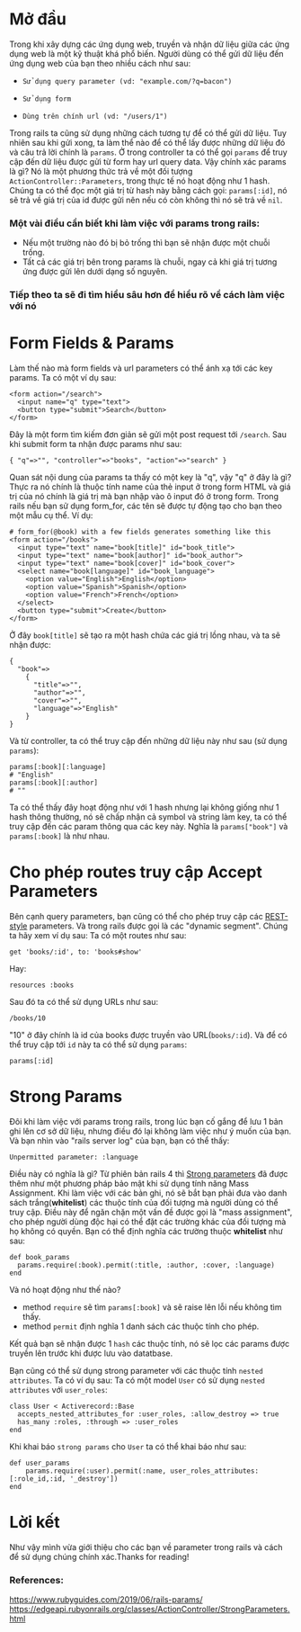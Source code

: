 # Mở đầu
Trong khi xây dựng các ứng dụng web, truyền và nhận dữ liệu giữa các ứng dụng web là một kỹ thuật khá phổ biến. Người dùng có thể gửi dữ liệu đến ứng dụng web của bạn theo nhiều cách như sau:
*     Sử dụng query parameter (vd: "example.com/?q=bacon")
*     Sử dụng form
*     Dùng trên chính url (vd: "/users/1")
Trong rails ta cũng sử dụng những cách tương tự để có thể gửi dữ liệu. Tuy nhiên sau khi gửi xong, ta làm thể nào để có thể lấy được những dữ liệu đó và câu trả lời chính là `params`.  Ở trong controller ta có thể gọi `params` để truy cập đến dữ liệu được gửi từ form hay url query data.
Vậy chính xác params là gì? Nó là một phương thức trả về một đối tượng `ActionController::Parameters`, trong thực tế nó hoạt động như 1 hash.
Chúng ta có thể đọc một giá trị từ hash này bằng cách gọi: `params[:id]`, nó sẽ trả về giá trị của id được gửi nên nếu có còn không thì nó sẽ trả về `nil`.
### Một vài điều cần biết khi làm việc với params trong rails:
* Nếu một trường nào đó bị bỏ trống thì bạn sẽ nhận được một chuỗi trống.
* Tất cả các giá trị bên trong params là chuỗi, ngay cả khi giá trị tương ứng được gửi lên dưới dạng số nguyên.
### Tiếp theo ta sẽ đi tìm hiểu sâu hơn để hiểu rõ về cách làm việc với nó
# Form Fields & Params
Làm thế nào mà form fields và url parameters có thể ánh xạ tới các key params.
Ta có một ví dụ sau:
```
<form action="/search">
  <input name="q" type="text">
  <button type="submit">Search</button>
</form>
```
Đây là một form tìm kiếm đơn giản sẽ gửi một post request tới `/search`. Sau khi submit form ta nhận được params như sau:
```
{ "q"=>"", "controller"=>"books", "action"=>"search" }
```
Quan sát nội dung của params ta thấy có một key là "q", vậy "q" ở đây là gì? Thực ra nó chính là thuộc tính name của thẻ input ở trong form HTML và giá trị của nó chính là giá trị mà bạn nhập vào ô input đó ở trong form.
Trong rails nếu bạn sử dụng form_for, các tên sẽ được tự động tạo cho bạn theo một mẫu cụ thể. Ví dụ:
```
# form_for(@book) with a few fields generates something like this
<form action="/books">
  <input type="text" name="book[title]" id="book_title">
  <input type="text" name="book[author]" id="book_author">
  <input type="text" name="book[cover]" id="book_cover">
  <select name="book[language]" id="book_language">
    <option value="English">English</option>
    <option value="Spanish">Spanish</option>
    <option value="French">French</option>
  </select>
  <button type="submit">Create</button>
</form>
```
Ở đây `book[title]` sẽ tạo ra một hash chứa các giá trị lồng nhau, và ta sẽ nhận được:
```
{
  "book"=>
    {
      "title"=>"",
      "author"=>"",
      "cover"=>"",
      "language"=>"English"
    }
}
```
Và từ controller, ta có thể truy cập đến những dữ liệu này như sau (sử dụng `params`):
```
params[:book][:language]
# "English"
params[:book][:author]
# ""
```
Ta có thể thấy đây hoạt động như với 1 hash nhưng lại không giống như 1 hash thông thường, nó sẽ chấp nhận cả symbol và string làm key, ta có thể truy cập đến các param thông qua các key này. Nghĩa là `params["book"]` và `params[:book]` là như nhau.
# Cho phép routes truy cập Accept Parameters
Bên cạnh query parameters, bạn cũng có thể cho phép truy cập các [REST-style](https://en.wikipedia.org/wiki/Representational_state_transfer) parameters. Và trong rails được gọi là các "dynamic segment".
Chúng ta hãy xem ví dụ sau:
Ta có một routes như sau:
```
get 'books/:id', to: 'books#show'
```
Hay:
```
resources :books
```
Sau đó ta có thể sử dụng URLs như sau:
```
/books/10
```
"10" ở đây chính là id của books được truyền vào URL(`books/:id`). Và để có thể truy cập tới `id` này ta có thể sử dụng `params`:
```
params[:id]
```
# Strong Params
Đôi khi làm việc với params trong rails, trong lúc bạn cố gắng để lưu 1 bản ghi lên cơ sở dữ liệu, nhưng điều đó lại không làm việc như ý muốn của bạn. Và bạn nhìn vào "rails server log" của bạn, bạn có thể thấy:
```
Unpermitted parameter: :language
```
Điều này có nghĩa là gì?
Từ phiên bản rails 4 thì [Strong parameters](https://edgeapi.rubyonrails.org/classes/ActionController/StrongParameters.html) đã được thêm như một phương pháp bảo mật khi sử dụng tính năng Mass Assignment. Khi làm việc với các bản ghi, nó sẽ bắt bạn phải đưa vào danh sách trắng(**whitelist**) các thuộc tính của đối tượng mà người dùng có thể truy cập. Điều này để ngăn chặn một vấn đề được gọi là "mass assignment", cho phép người dùng độc hại có thể  đặt các trường khác của đối tượng mà họ không có quyền.
Bạn có thể định nghĩa các trường thuộc **whitelist** như sau:
```
def book_params
  params.require(:book).permit(:title, :author, :cover, :language)
end
```
Và nó hoạt động như thế nào?
* method `require` sẽ tìm `params[:book]` và sẽ raise lên lỗi nếu không tìm thấy.
* method `permit` định nghĩa 1 danh sách các thuộc tính cho phép.

Kết quả bạn sẽ nhận được 1 `hash` các thuộc tính, nó sẽ lọc các params được truyền lên trước khi được lưu vào datatbase.

Bạn cũng có thể sử dụng strong parameter với các thuộc tính `nested attributes`. Ta có ví dụ sau:
Ta có một model `User` có sử dụng `nested attributes` với `user_roles`:
```
class User < Activerecord::Base
  accepts_nested_attributes_for :user_roles, :allow_destroy => true
  has_many :roles, :through => :user_roles
end
```

Khi khai báo `strong params` cho `User` ta có thể khai báo như sau:
```
def user_params
    params.require(:user).permit(:name, user_roles_attributes: [:role_id,:id, '_destroy'])  
end
```
# Lời kết
Như vậy mình vừa giới thiệu cho các bạn về parameter trong rails và cách để sử dụng chúng chính xác.Thanks for reading!

### References:
https://www.rubyguides.com/2019/06/rails-params/
https://edgeapi.rubyonrails.org/classes/ActionController/StrongParameters.html